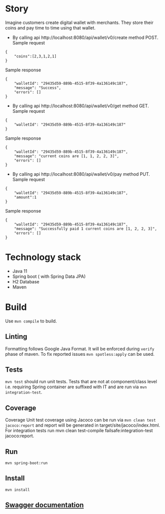 # Story
Imagine customers create digital wallet with merchants. They store their coins and pay time to time using that wallet.
* By calling api http://localhost:8080/api/wallet/v0/create method POST. Sample request
```
{
	"coins":[2,3,1,2,1]
}
```
Sample response
```
{
	"walletId": "29435d59-889b-4515-8f39-4a136149c187",
	"message": "Success",
	"errors": []
}
```
* By calling api http://localhost:8080/api/wallet/v0/get method GET. Sample request
```
{
	"walletId": "29435d59-889b-4515-8f39-4a136149c187"
}
```
Sample response
```
{
	"walletId": "29435d59-889b-4515-8f39-4a136149c187",
	"message": "current coins are [1, 1, 2, 2, 3]",
	"errors": []
}
```

* By calling api http://localhost:8080/api/wallet/v0/pay method PUT. Sample request
```
{
	"walletId": "29435d59-889b-4515-8f39-4a136149c187",
	"amount":1
}
```
Sample response
```
{
	"walletId": "29435d59-889b-4515-8f39-4a136149c187",
	"message": "Successfully paid 1 current coins are [1, 2, 2, 3]",
	"errors": []
}
```

# Technology stack
* Java 11
* Spring boot ( with Spring Data JPA)
* H2 Database
* Maven
# Build
Use `mvn compile` to build.
## Linting

Formatting follows Google Java Format. It will be enforced during `verify` phase of maven. To
fix reported issues `mvn spotless:apply` can be used.

## Tests
`mvn test` should run unit tests.
Tests that are not at component/class level i.e. requiring Spring container are suffixed with IT and are run via `mvn integration-test`.

## Coverage
Coverage
Unit test coverage using Jacoco can be run via `mvn clean test jacoco:report` and report will be generated in target/site/jacoco/index.html. For integration tests run mvn clean test-compile failsafe:integration-test jacoco:report.

## Run
`mvn spring-boot:run`

## Install
`mvn install`

## [Swagger documentation](http://localhost:8080/swagger-ui.html)
